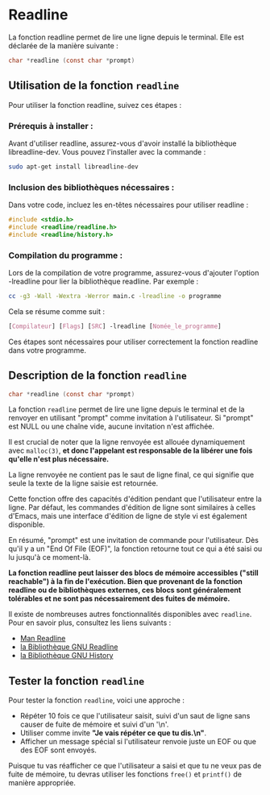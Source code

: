 # Readline

La fonction readline permet de lire une ligne depuis le terminal. Elle est déclarée de la manière suivante :
```h
char *readline (const char *prompt)
```

## Utilisation de la fonction `readline`

Pour utiliser la fonction readline, suivez ces étapes :

### Prérequis à installer :

Avant d'utiliser readline, assurez-vous d'avoir installé la bibliothèque libreadline-dev. Vous pouvez l'installer avec la commande :
```bash
sudo apt-get install libreadline-dev
```
### Inclusion des bibliothèques nécessaires :

Dans votre code, incluez les en-têtes nécessaires pour utiliser readline :

```h
#include <stdio.h>
#include <readline/readline.h>
#include <readline/history.h>
```

### Compilation du programme :

Lors de la compilation de votre programme, assurez-vous d'ajouter l'option -lreadline pour lier la bibliothèque readline. Par exemple :

```bash
cc -g3 -Wall -Wextra -Werror main.c -lreadline -o programme
```
Cela se résume comme suit :
```css
[Compilateur] [Flags] [SRC] -lreadline [Nomée_le_programme]
```
Ces étapes sont nécessaires pour utiliser correctement la fonction readline dans votre programme.

## Description de la fonction `readline`

```h
char *readline (const char *prompt)
```

La fonction `readline` permet de lire une ligne depuis le terminal et de la renvoyer en utilisant "prompt" comme invitation à l'utilisateur. 
Si "prompt" est NULL ou une chaîne vide, aucune invitation n'est affichée.

Il est crucial de noter que la ligne renvoyée est allouée dynamiquement avec `malloc(3)`, **et donc l'appelant est responsable de la libérer une fois qu'elle n'est plus nécessaire.**

La ligne renvoyée ne contient pas le saut de ligne final, ce qui signifie que seule la texte de la ligne saisie est retournée.

Cette fonction offre des capacités d'édition pendant que l'utilisateur entre la ligne. Par défaut, les commandes d'édition de ligne sont similaires à celles d'Emacs, mais une interface d'édition de ligne de style vi est également disponible.

En résumé, "prompt" est une invitation de commande pour l'utilisateur. Dès qu'il y a un "End Of File (EOF)", la fonction retourne tout ce qui a été saisi ou lu jusqu'à ce moment-là.

**La fonction readline peut laisser des blocs de mémoire accessibles ("still reachable") à la fin de l'exécution. Bien que provenant de la fonction readline ou de bibliothèques externes, ces blocs sont généralement tolérables et ne sont pas nécessairement des fuites de mémoire.**

Il existe de nombreuses autres fonctionnalités disponibles avec `readline`. Pour en savoir plus, consultez les liens suivants :
- [Man Readline](https://man7.org/linux/man-pages/man3/readline.3.html)
- [la Bibliothèque GNU Readline](https://tiswww.case.edu/php/chet/readline/rltop.html)
- [la Bibliothèque GNU History](https://tiswww.case.edu/php/chet/readline/history.html)

## Tester la fonction `readline`

Pour tester la fonction `readline`, voici une approche :
- Répéter 10 fois ce que l'utilisateur saisit, suivi d'un saut de ligne sans causer de fuite de mémoire et suivi d'un '\n'.
- Utiliser comme invite **"Je vais répéter ce que tu dis.\n"**.
- Afficher un message spécial si l'utilisateur renvoie juste un EOF ou que des EOF sont envoyés.

Puisque tu vas réafficher ce que l'utilisateur a saisi et que tu ne veux pas de fuite de mémoire, tu devras utiliser les fonctions `free()` et `printf()` de manière appropriée.
